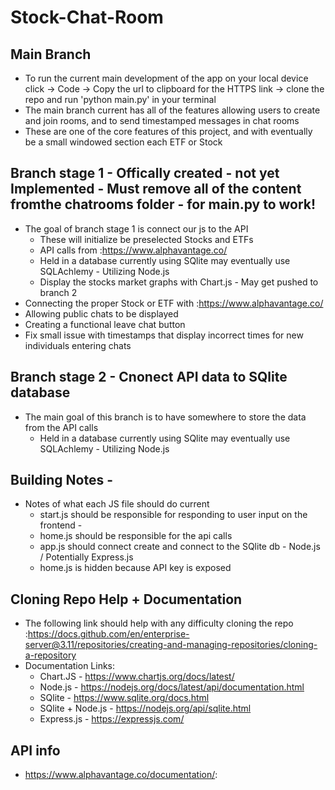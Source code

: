 # Stock-Chat-Room
## Main Branch 
- To run the current main development of the app on your local device click -> Code -> Copy the url to clipboard for the HTTPS link -> clone the repo and run 'python main.py' in your terminal
- The main branch current has all of the features allowing users to create and join rooms, and to send timestamped messages in chat rooms
- These are one of the core features of this project, and with eventually be a small windowed section each ETF or Stock
## Branch stage 1 - Offically created - not yet Implemented - Must remove all of the content fromthe chatrooms folder - for main.py to work!
- The goal of branch stage 1 is connect our js to the API 
    - These will initialize be preselected Stocks and ETFs
    - API calls from :https://www.alphavantage.co/
    - Held in a database currently using SQlite may eventually use SQLAchlemy - Utilizing Node.js
    - Display the stocks market graphs with Chart.js - May get pushed to branch 2
- Connecting the proper Stock or ETF with :https://www.alphavantage.co/
- Allowing public chats to be displayed
- Creating a functional leave chat button 
- Fix small issue with timestamps that display incorrect times for new individuals entering chats

## Branch stage 2 - Cnonect API data to SQlite database 
- The main goal of this branch is to have somewhere to store the data from  the API calls
    - Held in a database currently using SQlite may eventually use SQLAchlemy - Utilizing Node.js

## Building Notes - 
- Notes of what each JS file should do current
    - start.js should be responsible for responding to user input on the frontend - 
    - home.js should be responsible for the api calls
    - app.js should connect create and connect to the SQlite db - Node.js / Potentially Express.js
    - home.js is hidden because API key is exposed

## Cloning Repo Help + Documentation
- The following link should help with any difficulty cloning the repo :https://docs.github.com/en/enterprise-server@3.11/repositories/creating-and-managing-repositories/cloning-a-repository
- Documentation Links:
    - Chart.JS - https://www.chartjs.org/docs/latest/
    - Node.js - https://nodejs.org/docs/latest/api/documentation.html
    - SQlite - https://www.sqlite.org/docs.html
    - SQlite + Node.js - https://nodejs.org/api/sqlite.html  
    - Express.js - https://expressjs.com/

## API info 
- https://www.alphavantage.co/documentation/: